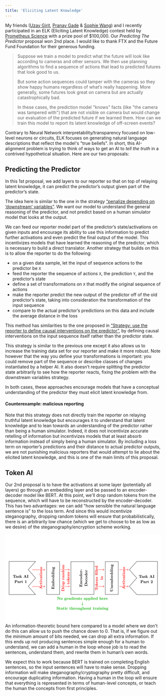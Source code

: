 ```yaml
---
title: 'Eliciting Latent Knowledge'
---
```



My friends ([Uzay Girit](https://www.uzpg.me/), [Pranav Gade](https://pranavg.me/) & [Sophie Wang](https://sophicle.wordpress.com/)) and I recently participated in an ELK (Eliciting Latent Knowledge) contest held by [Prometheus Science](https://prometheus.science/) with a prize pool of $100,000. Our *Predicting The Predictor* proposal won 2nd place. I would like to thank FTX and the Future Fund Foundation for their generous funding.

> Suppose we train a model to predict what the future will look like according to cameras and other sensors. We then use planning algorithms to find a sequence of actions that lead to predicted futures that look good to us.
> 
> But some action sequences could tamper with the cameras so they show happy humans regardless of what’s really happening. More generally, some futures look great on camera but are actually catastrophically bad.
> 
>In these cases, the prediction model "knows" facts (like "the camera was tampered with") that are not visible on camera but would change our evaluation of the predicted future if we learned them. How can we train this model to report its latent knowledge of off-screen events?

Contrary to Neural Network interpretability/transparency focused on low-level neurons or circuits, ELK focuses on generating natural language descriptions that reflect the model's "true beliefs". In short, this AI-alignment problem is trying to think of ways to get an AI to *tell the truth* in a contrived hypothetical situation. Here are our two proposals:

<!--more-->

## Predicting the Predictor

In this 1st proposal, we add layers to our reporter so that on top of relaying latent knowledge, it can predict the predictor’s output given part of the predictor’s state.

The idea here is similar to the one in the strategy [“penalize depending on ‘downstream’ variables”](https://www.lesswrong.com/posts/rxoBY9CMkqDsHt25t/eliciting-latent-knowledge-elk-distillation-summary#Strategy_3___penalize_depending_on__downstream__variables). We want our model to understand the general reasoning of the predictor, and not predict based on a human simulator model that looks at the output.

We can feed our reporter model part of the predictor’s state/activations on given inputs and encourage its ability to use this information to predict further activations and even predict the final output of the model. This incentivizes models that have learned the reasoning of the predictor, which is necessary to build a direct translator.
Another strategy that builds on this is to allow the reporter to do the following:

* on a given data sample, let the input of sequence actions to the predictor be `X`
* feed the reporter the sequence of actions `X`, the prediction `Y`, and the predictor’s state
* define a set of transformations on `X` that modify the original sequence of actions
* make the reporter predict the new output of the predictor off of the old predictor’s state, taking into consideration the transformation of the input sequence
* compare to the actual predictor’s predictions on this data and include the average distance in the loss

This method has similarities to the one proposed in [“Strategy: use the reporter to define causal interventions on the predictor”](https://www.alignmentforum.org/posts/rxoBY9CMkqDsHt25t/eliciting-latent-knowledge-elk-distillation-summary#Strategy___use_the_reporter_to_define_causal_interventions_on_the_predictor), by defining causal interventions on the input sequence itself rather than the predictor state.

This strategy is similar to the previous one except it also allows us to increase the training data set for our reporter and make it more robust. Note however that the way you define your transformations is important: you could remove part of the sequence or describe classes of changes instantiated by a helper AI. It also doesn’t require splitting the predictor state arbitrarily to see how the reporter reacts, fixing the problem with the downstream variables strategy.

In both cases, these approaches encourage models that have a conceptual understanding of the predictor they must elicit latent knowledge from.

#### Counterexample: malicious reporting
Note that this strategy does not directly train the reporter on relaying truthful latent knowledge but encourages it to understand that latent knowledge and to lean towards an understanding of the predictor rather than being a human simulator. Indeed, it does not incentivize accurate retelling of information but incentivizes models that at least absorb information instead of simply being a human simulator. By including a loss term on reporter’s predictions and their distance to actual predictor outputs, we are not punishing malicious reporters that would attempt to lie about the elicited latent knowledge, and this is one of the main limits of this proposal.

## Token AI

Our 2nd proposal is to have the activations at some layer (potentially all layers) go through an embedding layer and be passed to an encoder-decoder model like BERT. At this point, we'll drop random tokens from the sequence, which will have to be reconstructed by the encoder-decoder. This has two advantages: we can add "how sensible the natural language sentence is" to the loss term. And since this would incentivize steganography, dropping random tokens will ensure that probabilistically, there is an arbitrarily low chance (which we get to choose to be as low as we desire) of the steganography/encryption scheme working. 

![Token](/token.png)
An information-theoretic bound here compared to a model where we don't do this can allow us to push the chance down to 0. That is, if we figure out the minimum amount of bits needed, we can drop all extra information. If this ends up not producing sentences simple enough for a human to understand, we can add a human in the loop whose job is to read the sentences, understand them, and rewrite them in human’s own words.

We expect this to work because BERT is trained on completing English sentences, so the input sentences will have to make sense. Dropping information will make steganography/cryptography pretty difficult, and encourage duplicating information. Having a human in the loop will ensure that everything is represented in terms of human-level concepts, or teach the human the concepts from first principles.
